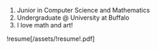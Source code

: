 <!---
id: about
title: About
--->

1. Junior in Computer Science and Mathematics
1. Undergraduate @ University at Buffalo
1. I love math and art!

!resume[/assets/!resume!.pdf]

<!---Write it in first (I) or third (Your Name Here) person.
## Current Role
Grace Hopper Celebration Attendee
## Recognition
- 2020 Awesome Woman in Technology Award
## Social Media
- Twitter
- LinkedIn
- GitHub 
--->
